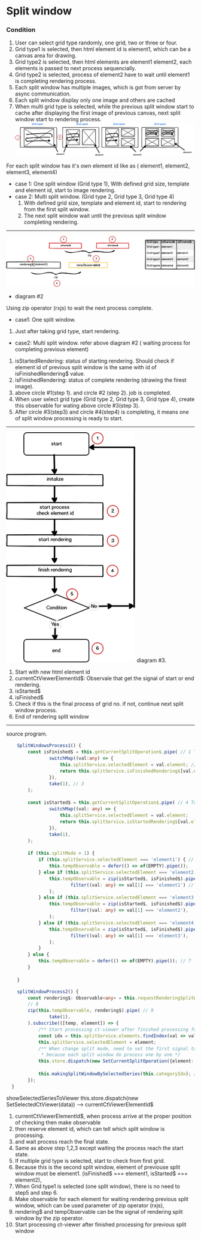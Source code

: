 # Split window 

### Condition
1. User can select grid type randomly, one grid, two or three or four.
2. Grid type1 is selected, then html element id is element1, which can be a canvas area for drawing.
3. Grid type2 is selected, then html elements are element1 element2, each elements is passed to next process sequencially.
4. Grid type2 is selected, process of element2 have to wait until element1 is completing rendering process.
5. Each split window has multiple images, which is got from server by async communication.
6. Each split window display only one image and others are cached
7. When multi grid type is selected, while the previous split window start to cache after displaying the first image of previous canvas, next split window start to rendering process.
![](images/split-window1.png)

For each split window has it's own element id like as ( element1, element2, element3, element4)

- case 1: One split window (Grid type 1),
	With defined grid size, template and element id, start to image rendering.
- case 2: Multi split window. (Grid type 2, Grid type 3, Grid type 4)
	1. With defined grid size, template and element id, start to rendering from the first split window.
	 2. The next split window wait until the previous split window completing rendering.

---
![](images/split-window2.png)
- diagram #2

Using zip operator (rxjs) to wait the next process complete.

- case1: One split window.
1. Just after taking grid type, start rendering. 

- case2: Multi split window. refer above diagram #2 ( waiting process for completing previous element)
1. isStartedRendering: status of starting rendering. Should check if element id of previous split window is the same with id of isFinishedRendering$ value. 
2. isFinishedRendering: status of complete rendering (drawing the firest image). 
3. above circle #1(step 1). and circle #2 (step 2). job is completed.
4. When user select grid type  (Grid type 2, Grid type 3, Grid type 4), create this observable for wating above circle #3(step 3). 
5. After circle #3(step3) and circle #4(step4) is completing, it means one of split window processing is ready to start.

---
![](images/split-window3.png)
diagram #3.

1. Start with new html element id
2. currentCtViewerElementId$: Observale that get the signal of start or end rendering.
3. isStarted$
4. isFinished$
5. Check if this is the final process of grid no. if not, continue next split window process. 
6. End of rendering split window 

---

source program.
```ts
    SplitWindowsProcess1() {
		const isFinished$ = this.getCurrentSplitOperation$.pipe( // 1 To know the end of image processing
				switchMap((val:any) => {
					this.splitService.selectedElement = val.element; // 2
					return this.splitService.isFinishedRendering$[val.element].pipe(take(1));
				}),
				take(1), // 3
		);
	
		const isStarted$ = this.getCurrentSplitOperation$.pipe( // 4 To know the start of image processing
				switchMap((val: any) => {
					this.splitService.selectedElement = val.element;
					return this.splitService.isStartedRendering$[val.element].pipe(take(1));
				}),
				take(1),
		);
	
		if (this.splitMode > 1) {
			if (this.splitService.selectedElement === 'element1') { // 5 first split window
				this.tempObservable = defer(() => of(EMPTY).pipe());
			} else if (this.splitService.selectedElement === 'element2') {
				this.tempObservable = zip(isStarted$, isFinished$).pipe( //['element2','element1']
						filter((val: any) => val[1] === 'element1') // 6 
				);
			} else if (this.splitService.selectedElement === 'element3') {
				this.tempObservable = zip(isStarted$, isFinished$).pipe( //['element3','element2']
						filter((val: any) => val[1] === 'element2'),
				);
			} else if (this.splitService.selectedElement === 'element4') {
				this.tempObservable = zip(isStarted$, isFinished$).pipe( //['element4','element3']
						filter((val: any) => val[1] === 'element3'),
				);
			}
		} else {
			this.tempObservable = defer(() => of(EMPTY).pipe()); // 7
		}

    }

```

```ts
    splitWindowProcess2() {
		const rendering$: Observable<any> = this.requestRenderingSplitWindow$[this.splitService.selectedElement];
		// 8
		zip(this.tempObservable, rendering$).pipe( // 9
				take(1),
		).subscribe(([temp, element]) => {
			/** Start processing ct-viewer after finished processing for previous split window*/
			const idx = this.splitService.elements.findIndex(val => val === element)
			this.splitService.selectedElement = element;
			/** When change split mode, need to set the first signal to prepare processing
			 * because each split window do process one by one */
			this.store.dispatch(new SetCurrentSplitOperation({element: this.splitService.selectedElement}));
	
			this.makingSplitWindowBySelectedSeries(this.categoryIdx); // 10
		});
  }
```
showSelectedSeriesToViewer
	this.store.dispatch(new SetSelectedCtViewer(data)) --> currentCtViewerElementId$
	
1. currentCtViewerElementId$, when process arrive at the proper position of checking then make observable
2. then reserve element id, which can tell which split window is processing. 
3. and wait process reach the final state.
4. Same as above step 1,2,3 except waiting the process reach the start state.
5. If multiple grid type is selected, start to check from first grid.
6. Because this is the second split window, element of previouse split window must be element1. (isFinished$ === element1, isStarted$ === element2), 
7. When Grid type1 is selected (one split window), there is no need to step5 and step 6.
8. Make observable for each element for waiting rendering previous split window, which can be used parameter of zip operator (rxjs),  
9. rendering$ and tempObservable can be the signal of rendering split window by the zip operator. 
10. Start processing ct-viewer after finished processing for previous split window  
